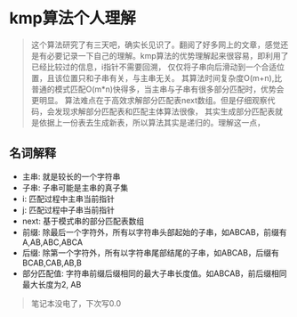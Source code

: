 # kmp算法个人理解

> 这个算法研究了有三天吧，确实长见识了。翻阅了好多网上的文章，感觉还是有必要记录一下自己的理解。kmp算法的优势理解起来很容易，即利用了已经比较过的信息，i指针不需要回溯，
仅仅将子串向后滑动到一个合适位置，且该位置只和子串有关，与主串无关。
其算法时间复杂度O(m+n),比普通的模式匹配O(m*n)快得多，当主串与子串有很多部分匹配时，优势会更明显。
算法难点在于高效求解部分匹配表next数组。但是仔细观察代码，会发现求解部分匹配表和匹配主体算法很像，
其实生成部分匹配表就是依据上一份表去生成新表，所以算法其实是递归的。理解这一点，
 
## 名词解释

* 主串: 就是较长的一个字符串
* 子串: 子串可能是主串的真子集
* i: 匹配过程中主串当前指针
* j: 匹配过程中子串当前指针
* next: 基于模式串的部分匹配表数组
* 前缀: 除最后一个字符外，所有以字符串头部起始的子串，如ABCAB，前缀有A,AB,ABC,ABCA
* 后缀: 除第一个字符外，所有以字符串尾部结尾的子串，如ABCAB，后缀有BCAB,CAB,AB,B
* 部分匹配值: 字符串前缀后缀相同的最大子串长度值。如ABCAB，前后缀相同最大长度为2, AB


> 笔记本没电了，下次写0.0
